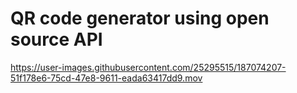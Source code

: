 # QR code generator using open source API

https://user-images.githubusercontent.com/25295515/187074207-51f178e6-75cd-47e8-9611-eada63417dd9.mov

